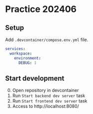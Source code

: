 # Practice 202406

## Setup
Add `.devcontainer/compose.env.yml` file.

``` yaml:compose.env.yml
services:
  workspace:
    environment:
      DEBUG: 1
```

## Start development
0. Open repository in devcontainer
0. Run `Start backend dev server` task
0. Run `Start frontend dev server` task
0. Access to http://localhost:8080/